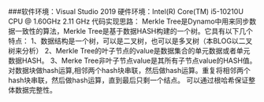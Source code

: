 ###软件环境：Visual Studio 2019 硬件环境：Intel(R) Core(TM) i5-10210U CPU @ 1.60GHz 2.11 GHz 
代码实现思路：
Merkle Tree是Dynamo中用来同步数据一致性的算法，Merkle Tree是基于数据HASH构建的一个树。它具有以下几个特点：
1、数据结构是一个树，可以是二叉树，也可以是多叉树（本BLOG以二叉树来分析）
2、Merkle Tree的叶子节点的value是数据集合的单元数据或者单元数据HASH。
3、Merke Tree非叶子节点value是其所有子节点value的HASH值。
对数据块做hash运算,相邻两个hash块串联，然后做hash运算。重复将相邻两个hash块串联，然后做hash运算，直到最后只剩一个结点。
可以通过根哈希保证整体数据完整性。
